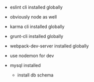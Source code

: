 - eslint cli installed globally
- obviously node as well
- karma cli installed globally
- grunt-cli installed globally
- webpack-dev-server installed globally

- use nodemon for dev
- mysql installed
  - install db schema
